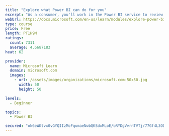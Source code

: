 ```yaml
---
title: "Explore what Power BI can do for you"
excerpt: "As a consumer, you'll work in the Power BI service to review and interact with content that has been shared with you. This module provides the foundational information that you need to work effectively in the Power BI service."
webUrl: https://docs.microsoft.com/en-us/learn/modules/explore-power-bi-service/
type: course
price: Free
length: PT1H9M
ratings:
  count: 7311
  average: 4.6687183
heat: 62

provider:
  name: Microsoft Learn
  domain: microsoft.com
  images:
    - url: /assets/images/organizations/microsoft.com-50x50.jpg
      width: 50
      height: 50

levels:
  - Beginner

topics:
  - Power BI

secured: "ok6eWKtvx0vGYQIIzMoFqumaeNwbQKSdxMLoE/bRYDgVvrnTVTj/77Gf4L3ODrE6wGHHUVv+vC0NXN8h6zqnLi7WaLISLhyiTi5O/aQWMVVEAyl7+AV0n+Sri5ZTmeB7r5Rbuijau5QIsw5gbgbymKqOzSjNelpwaUWSQR3ArQsRUrMleSk5C54La2aDVVApZDfO6x2Q7RpotZYvdpR9ruU85wDh0EOZWpoHW/sLLBB1YWL+HHqBzElvcO73I6ChrYJztMROHgIOoEjTlrX8zXn1qP1w7dfm8CNguI0IPKta6wsXu5I+2We9J5cwUR89gWnki6J6fwup6xQRc0ux/jzx8vhNcSqSAV5rLMBMEX9VcjkRWNsENw8fTCNq3uKZGBPdsxnfJKgTStwGX9zIMtJhDB11lWPwG+PVF0wmDIo=;h1EL8nnQmWAtfDxk/zwoHw=="
---
```



